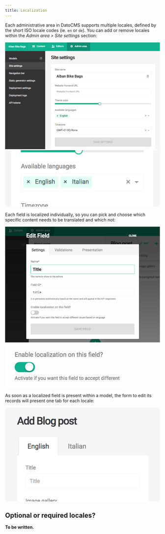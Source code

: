 ```yaml
---
title: Localization
---
```


Each administrative area in DatoCMS supports multiple locales, defined by the short ISO locale codes (ie. `en` or `de`). You can add or remove locales within the *Admin area > Site settings* section:

![Site settings in admin area](../images/localization/1.png)
![Available languages select](../images/localization/2.png)

Each field is localized individually, so you can pick and choose which specific content needs to be translated and which not:

![Field-specific localization](../images/localization/3.png)
![Field localization switch](../images/localization/4.png)

As soon as a localized field is present within a model, the form to edit its records will present one tab for each locale:

![Localization tabs](../images/localization/5.png)

## Optional or required locales?

**To be written.**
